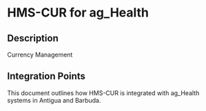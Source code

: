 # HMS-CUR for ag_Health

## Description

Currency Management

## Integration Points

This document outlines how HMS-CUR is integrated with ag_Health systems in Antigua and Barbuda.
